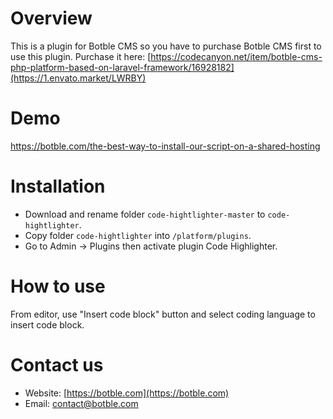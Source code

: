 # Overview
This is a plugin for Botble CMS so you have to purchase Botble CMS first to use this plugin.
Purchase it here: [https://codecanyon.net/item/botble-cms-php-platform-based-on-laravel-framework/16928182](https://1.envato.market/LWRBY)

# Demo

https://botble.com/the-best-way-to-install-our-script-on-a-shared-hosting

# Installation
- Download and rename folder `code-hightlighter-master` to `code-hightlighter`.
- Copy folder `code-hightlighter` into `/platform/plugins`.
- Go to Admin -> Plugins then activate plugin Code Highlighter.

# How to use
From editor, use "Insert code block" button and select coding language to insert code block.

# Contact us
- Website: [https://botble.com](https://botble.com)
- Email: [contact@botble.com](mailto:contact@botble.com)

